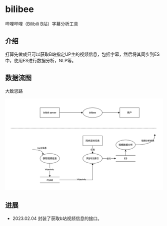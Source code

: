# bilibee
 哔哩哔哩（Bilibili B站）字幕分析工具

## 介绍
打算先做成只可以获取B站指定UP主的视频信息，包括字幕，然后将其同步到ES中，使用ES进行数据分析，NLP等。

## 数据流图
大致思路

![bilibee_data_flow.png](assets/pic/bilibee_data_flow.png)


## 进展
- 2023.02.04 封装了获取b站视频信息的接口。
